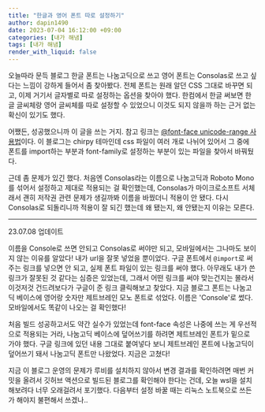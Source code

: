 ```yaml
---
title: "한글과 영어 폰트 따로 설정하기"
author: dapin1490
date: 2023-07-04 16:12:00 +09:00
categories: [내가 해냄]
tags: [내가 해냄]
render_with_liquid: false
---
```


오늘따라 문득 블로그 한글 폰트는 나눔고딕으로 쓰고 영어 폰트는 Consolas로 쓰고 싶다는 느낌이 강하게 들어서 좀 찾아봤다. 전체 폰트는 원래 알던 CSS 그대로 바꾸면 되고, 이제 거기서 글자별로 따로 설정하는 옵션을 찾아야 했다. 한컴에서 한글 써보면 한글 글씨체랑 영어 글씨체를 따로 설정할 수 있었으니 이것도 되지 않을까 하는 근거 없는 확신이 있기도 했다.

어쨌든, 성공했으니까 이 글을 쓰는 거지. 참고 링크는 [@font-face unicode-range 사용법](https://jineecode.tistory.com/104)이다. 이 블로그는 chirpy 테마인데 css 파일이 여러 개로 나뉘어 있어서 그 중에 폰트를 import하는 부분과 font-family로 설정하는 부분이 있는 파일을 찾아서 바꿔뒀다.

근데 좀 문제가 있긴 했다. 처음엔 Consolas라는 이름으로 나눔고딕과 Roboto Mono를 섞어서 설정하고 제대로 적용되는 걸 확인했는데, Consolas가 마이크로소프트 서체래서 괜히 저작권 관련 문제가 생길까봐 이름을 바꿨더니 적용이 안 됐다. 다시 Consolas로 되돌리니까 적용이 잘 되긴 했는데 왜 됐는지, 왜 안됐는지 이유는 모른다.

---

23.07.08 업데이트

이름을 Console로 쓰면 안되고 Consolas로 써야만 되고, 모바일에서는 그나마도 보이지 않는 이유를 알았다! 내가 url을 잘못 넣었을 뿐이었다. 구글 폰트에서 `@import`로 써주는 링크를 넣으면 안 되고, 실제 폰트 파일이 있는 링크를 써야 했다. 아무래도 내가 쓴 링크가 잘못된 것 같다는 심증은 있었는데, 그래서 어떤 링크를 써야 맞는건지는 몰라서 이것저것 건드려보다가 구글이 준 링크 클릭해보고 찾았다. 지금 블로그 폰트는 나눔고딕 베이스에 영어랑 숫자만 제트브레인 모노 폰트로 섞었다. 이름은 'Console'로 썼다. 모바일에서도 똑같이 나오는 걸 확인했다!

처음 빌드 성공하고서도 약간 실수가 있었는데 font-face 속성은 나중에 쓰는 게 우선적으로 적용되는 거라, 나눔고딕 베이스에 덮어쓰기를 하려면 제트브레인 폰트가 밑으로 가야 했다. 구글 링크에 있던 내용 그대로 붙여넣다 보니 제트브레인 폰트에 나눔고딕이 덮어쓰기 돼서 나눔고딕 폰트만 나왔었다. 지금은 고쳤다!

지금 이 블로그 운영의 문제가 루비를 설치하지 않아서 변경 결과를 확인하려면 매번 커밋을 올려서 깃허브 액션으로 빌드된 블로그를 확인해야 한다는 건데, 오늘 wsl을 설치해보려다 너무 오래걸려서 포기했다. 다음부터 설정 바꿀 때는 리눅스 노트북으로 쓰든가 해야지 불편해서 쓰겠나..